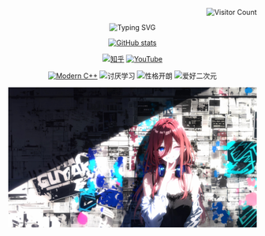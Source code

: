 <div align="right">

![Visitor Count](https://komarev.com/ghpvc/?username=xiyangone&color=brightgreen)

</div>

<div id="title" align="center">

![Typing SVG](https://readme-typing-svg.herokuapp.com?font=Segoe+Script&center=true&lines=xiyangone.)

[![GitHub stats](https://github-readme-stats.vercel.app/api?username=xiyangone&show_icons=true&theme=tokyonight)](https://github.com/xiyangone)

[![知乎](https://img.shields.io/badge/知乎-xiyangone-yellow)](https://www.zhihu.com)
[![YouTube](https://img.shields.io/badge/video-YouTube-red)](https://www.youtube.com)

[![Modern C++](https://img.shields.io/badge/code-Modern%20C++-blue)](https://learn.microsoft.com/zh-cn/cpp/cpp/welcome-back-to-cpp-modern-cpp)
![讨厌学习](https://img.shields.io/badge/讨厌-学习-yellow)
![性格开朗](https://img.shields.io/badge/性格-开朗-red)
![爱好二次元](https://img.shields.io/badge/爱好-二次元-red)

</div>

![中野三玖](./image/中野三玖.jpg)
